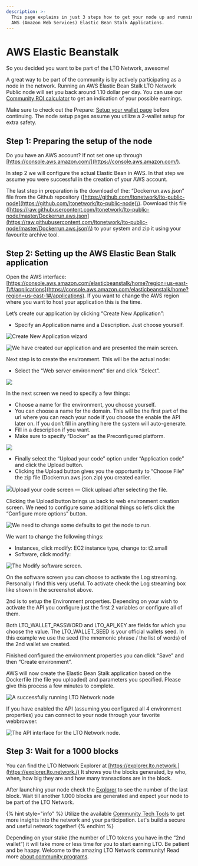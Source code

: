 ```yaml
---
description: >-
  This page explains in just 3 steps how to get your node up and running using
  AWS (Amazon Web Services) Elastic Bean Stalk Applications.
---
```


# AWS Elastic Beanstalk

So you decided you want to be part of the LTO Network, awesome!

A great way to be part of the community is by actively participating as a node in the network. Running an AWS Elastic Bean Stalk LTO Network Public node will set you back around 1.10 dollar per day. You can use our [Community ROI calculator](https://lto-lease.com/tools/roi) to get an indication of your possible earnings.

Make sure to check out the Prepare: [Setup your wallet page](../../tutorials/mining/prepare-setup-your-wallet.md) before continuing. The node setup pages assume you utilize a 2-wallet setup for extra safety.

## **Step 1: Preparing the setup of the node**

Do you have an AWS account? If not set one up through [https://console.aws.amazon.com/](https://console.aws.amazon.com/).

In step 2 we will configure the actual Elastic Bean in AWS. In that step we assume you were successful in the creation of your AWS account.

The last step in preparation is the download of the: “Dockerrun.aws.json” file from the Github repository \([https://github.com/ltonetwork/lto-public-node](https://github.com/ltonetwork/lto-public-node)\). Download this file \([https://raw.githubusercontent.com/ltonetwork/lto-public-node/master/Dockerrun.aws.json](https://raw.githubusercontent.com/ltonetwork/lto-public-node/master/Dockerrun.aws.json)\) to your system and zip it using your favourite archive tool.

## **Step 2: Setting up the AWS Elastic Bean Stalk application**

Open the AWS interface: [https://console.aws.amazon.com/elasticbeanstalk/home?region=us-east-1\#/applications](https://console.aws.amazon.com/elasticbeanstalk/home?region=us-east-1#/applications). If you want to change the AWS region where you want to host your application this is the time.

Let’s create our application by clicking “Create New Application”:

* Specify an Application name and a Description. Just choose yourself.

![Create New Application wizard](https://cdn-images-1.medium.com/max/1600/1*fdQLpsFi8NlNBUd_ssrYPg.png)

![We have created our application and are presented the main screen.](https://cdn-images-1.medium.com/max/1600/1*py8yRfFh4EbrBg255y8wDg.png)

Next step is to create the environment. This will be the actual node:

* Select the “Web server environment” tier and click “Select”.

![](https://cdn-images-1.medium.com/max/1600/1*fD8-p6JwbhhzcwIR318MDw.png)

In the next screen we need to specify a few things:

* Choose a name for the environment, you choose yourself.
* You can choose a name for the domain. This will be the first part of the url where you can reach your node if you choose the enable the API later on. If you don’t fill in anything here the system will auto-generate.
* Fill in a description if you want.
* Make sure to specify “Docker” as the Preconfigured platform.

![](https://cdn-images-1.medium.com/max/1600/1*4a3ABHm7potJRqym75cr9A.png)

* Finally select the “Upload your code” option under “Application code” and click the Upload button.
* Clicking the Upload button gives you the opportunity to “Choose File” the zip file \(Dockerrun.aws.json.zip\) you created earlier.

![](https://cdn-images-1.medium.com/max/1600/1*6mJz613SE99ZDJo-L_W4hg.png)Upload your code screen — Click upload after selecting the file.

Clicking the Upload button brings us back to web environment creation screen. We need to configure some additional things so let’s click the “Configure more options” button.

![We need to change some defaults to get the node to run.](https://cdn-images-1.medium.com/max/1600/1*3PG8t3l1hktML3ShcKityQ.png)

We want to change the following things:

* Instances, click modify: EC2 instance type, change to: t2.small
* Software, click modify:

![The Modify software screen.](https://cdn-images-1.medium.com/max/1600/1*kzwE3MvYF6E5cTGDtrn2Pw.png)

On the software screen you can choose to activate the Log streaming. Personally I find this very useful. To activate check the Log streaming box like shown in the screenshot above.

2nd is to setup the Environment properties. Depending on your wish to activate the API you configure just the first 2 variables or configure all of them.

Both LTO\_WALLET\_PASSWORD and LTO\_API\_KEY are fields for which you choose the value. The LTO\_WALLET\_SEED is your official wallets seed. In this example we use the seed \(the mnemonic phrase / the list of words\) of the 2nd wallet we created.

Finished configured the environment properties you can click “Save” and then “Create environment”.

AWS will now create the Elastic Bean Stalk application based on the Dockerfile \(the file you uploaded\) and parameters you specified. Please give this process a few minutes to complete.

![A successfully running LTO Network node](https://cdn-images-1.medium.com/max/1600/1*hKe-VQL61Paxkbfqr29XrQ.png)

If you have enabled the API \(assuming you configured all 4 environment properties\) you can connect to your node through your favorite webbrowser.

![The API interface for the LTO Network node.](https://cdn-images-1.medium.com/max/1600/1*dIaUMLu8m-prfpbdXEwGFw.png)

## **Step 3: Wait for a 1000 blocks**

You can find the LTO Network Explorer at [https://explorer.lto.network.](https://explorer.lto.network./) It shows you the blocks generated, by who, when, how big they are and how many transactions are in the block.

After launching your node check the [Explorer](https://explorer.lto.network) to see the number of the last block. Wait till another 1.000 blocks are generated and expect your node to be part of the LTO Network.

{% hint style="info" %}
Utilize the available [Community Tech Tools](https://blog.lto.network/distributed-workforce-community-dao-level-up/#tech-lab) to get more insights into the network and your participation. Let's build a secure and useful network together!
{% endhint %}

Depending on your stake \(the number of LTO tokens you have in the “2nd wallet”\) it will take more or less time for you to start earning LTO. Be patient and be happy. Welcome to the amazing LTO Network community! Read more [about community programs](https://blog.lto.network/distributed-workforce-community-dao-level-up/).

